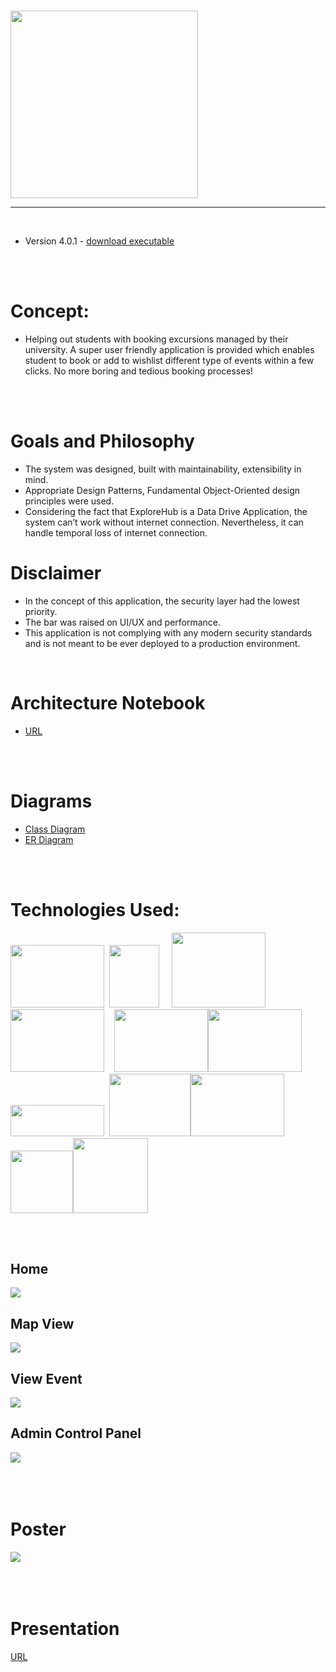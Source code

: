 &nbsp;&nbsp;&nbsp;&nbsp;&nbsp;&nbsp;&nbsp;&nbsp;&nbsp;&nbsp;&nbsp;&nbsp;&nbsp;&nbsp;&nbsp;&nbsp;&nbsp;&nbsp;&nbsp;&nbsp;&nbsp;&nbsp;&nbsp;&nbsp;&nbsp;&nbsp;&nbsp;&nbsp;&nbsp;&nbsp;&nbsp;&nbsp;&nbsp;&nbsp;&nbsp;&nbsp;&nbsp;&nbsp;&nbsp;&nbsp;&nbsp;&nbsp;&nbsp;&nbsp;&nbsp;&nbsp;&nbsp;&nbsp;&nbsp;&nbsp;&nbsp;&nbsp;&nbsp;&nbsp;&nbsp;&nbsp;&nbsp;&nbsp;&nbsp;&nbsp;&nbsp;&nbsp;<img src="https://i.imgur.com/ENaE9RS.png" width="300" height="300">

<hr>
<br>
<ul>
    <li>Version 4.0.1 - <a href="https://gofile.io/?c=E7IMqy">download executable</a></li>
</ul>
<br>
<br>


    
<h1>Concept:</h1>
<ul>
   <li><p>Helping out students with booking excursions managed by their university. A super user friendly application is provided which enables student to book or add to wishlist different type of events within a few clicks. No more boring and tedious booking processes!</p></li>
</ul>
<br>
<br>

<h1>Goals and Philosophy</h1>
<ul>
    <li>The system was designed, built with maintainability, extensibility in mind.</li>
    <li>Appropriate Design Patterns, Fundamental Object-Oriented design principles were used.</li>
    <li>Considering the fact that ExploreHub is a Data Drive Application, the system can’t work
        without internet connection. Nevertheless, it can handle temporal loss of internet connection.</li>
</ul>

<h1>Disclaimer</h1>
<ul>
    <li>In the concept of this application, the security layer had the lowest priority.
    <li>The bar was raised on UI/UX and performance.</li>
    <li>This application is not complying with any modern security standards and is not meant to be ever deployed to a production environment.</li>
 </ul>

<br>
<h1>Architecture Notebook</h1>
<ul>
    <li><a href="https://drive.google.com/file/d/1qIiwqohErWiPdE9PtLeq3GTkDpw-FTcN/view?usp=sharing">URL</a></li>
</ul>
<br>
<br>

<h1>Diagrams</h1>
<ul>
    <li><a href="https://i.imgur.com/O7Xaka4.jpg">Class Diagram</a></li>
    <li><a href="https://i.imgur.com/P6PnqbO.png">ER Diagram</a></li>
</ul>

<br>
<br>

<h1>Technologies Used:</h1>

<img src="https://i.imgur.com/ADK8SPM.png" width="150" height="100">&nbsp;&nbsp;<img src="https://i.imgur.com/J441zQT.png" width="80" height="100">&nbsp;&nbsp;&nbsp;&nbsp;&nbsp;<img src="https://i.imgur.com/UpPfBm0.png" width="150" height="120">&nbsp;&nbsp;&nbsp;
<img src="https://i.imgur.com/tkxQMKg.png" width="150" height="100">&nbsp;&nbsp;&nbsp;&nbsp;<img src="https://i.imgur.com/klBR75O.png" width="150" height="100"><img src="https://i.imgur.com/wBRMFYr.png" width="150" height="100">&nbsp;&nbsp;<img src="https://i.imgur.com/HpoiYPz.png" width="150" height="50">&nbsp;&nbsp;<img src="https://i.imgur.com/jqpbsMq.png" width="130" height="100"><img src="https://i.imgur.com/NixxLur.png" width="150" height="100"><img src="https://i.imgur.com/aka57ZJ.png" width="100" height="100"><img src="https://i.imgur.com/NTPESAv.png" width="120" height="120">

<br>
<br>


<h2>Home</h2>
<img src="https://i.imgur.com/ZbTJ1jR.png">
<br>

<h2>Map View</h2>
<img src="https://i.imgur.com/fdnAmCe.png">
<br>

<h2>View Event</h2>
<img src="https://i.imgur.com/HMQgiu4.png">
<br>

<h2>Admin Control Panel</h2>
<img src="https://i.imgur.com/pJd4bFd.png">
<br>
<br>
<br>
<br>

<h1>Poster</h1>
<img src="https://i.imgur.com/sXyDIvP.jpg">
<br>
<br>
<br>
<br>

<h1>Presentation</h1>
<a href="https://gofile.io/?c=rJcDW6">URL</a>

 

